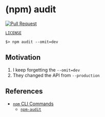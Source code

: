 # (npm) audit

[![Pull Request](https://github.com/percebus/github-actions-npm/actions/workflows/pull_request.yml/badge.svg?event=pull_request)](https://github.com/percebus/github-actions-npm/actions/workflows/pull_request.yml)

[`LICENSE`](./LICENSE)

`$> npm audit --omit=dev`

## Motivation

1. I keep forgetting the `--omit=dev`
1. They changed the API from `--production`

## References

- [`npm` CLI Commands](https://docs.npmjs.com/cli/v11/commands)
  - [`npm-audit`](https://docs.npmjs.com/cli/v11/commands/npm-audit)
